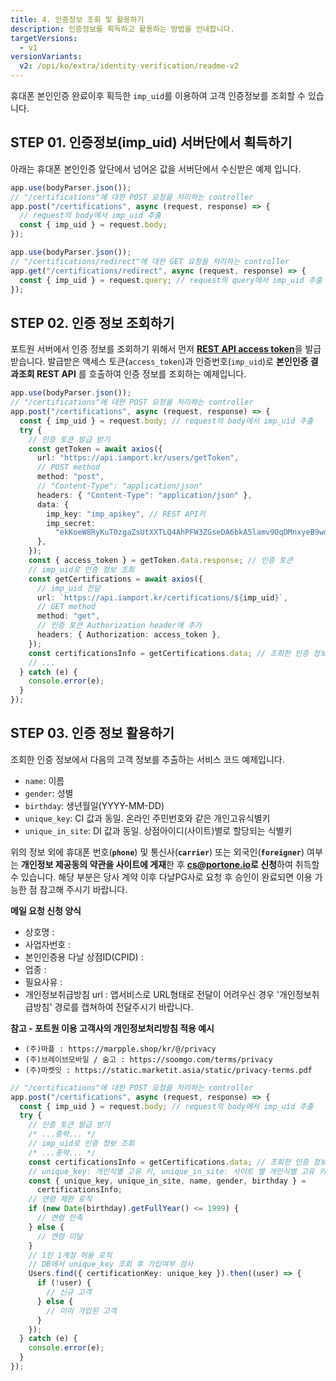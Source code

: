 ```yaml
---
title: 4. 인증정보 조회 및 활용하기
description: 인증정보를 획득하고 활용하는 방법을 안내합니다.
targetVersions:
  - v1
versionVariants:
  v2: /opi/ko/extra/identity-verification/readme-v2
---
```


휴대폰 본인인증 완료이후 획득한 `imp_uid`를 이용하여 고객 인증정보를 조회할 수 있습니다.

## **STEP 01.** 인증정보(imp\_uid) 서버단에서 획득하기

아래는 휴대폰 본인인증 앞단에서 넘어온 값을 서버단에서 수신받은 예제 입니다.

<div class="tabs-container">

<div class="tabs-content" data-title="Node.js(팝업방식)">

```ts title="server-side"
app.use(bodyParser.json());
// "/certifications"에 대한 POST 요청을 처리하는 controller
app.post("/certifications", async (request, response) => {
  // request의 body에서 imp_uid 추출
  const { imp_uid } = request.body;
});
```

</div>

<div class="tabs-content" data-title="Node.js(리디렉션 방식)">

```ts title="server-side"
app.use(bodyParser.json());
// "/certifications/redirect"에 대한 GET 요청을 처리하는 controller
app.get("/certifications/redirect", async (request, response) => {
  const { imp_uid } = request.query; // request의 query에서 imp_uid 추출
});
```

</div>

</div>

## **STEP 02.** 인증 정보 조회하기

포트원 서버에서 인증 정보를 조회하기 위해서 먼저 [**REST API access token**](https://developers.portone.io/api/rest-v1/auth?v=v1#post%20%2Fusers%2FgetToken)을 발급받습니다. 발급받은 액세스 토큰(`access_token`)과 인증번호(`imp_uid`)로 **본인인증 결과조회 REST API** 를 호출하여 인증 정보를 조회하는 예제입니다.

```ts title="server-side"
app.use(bodyParser.json());
// "/certifications"에 대한 POST 요청을 처리하는 controller
app.post("/certifications", async (request, response) => {
  const { imp_uid } = request.body; // request의 body에서 imp_uid 추출
  try {
    // 인증 토큰 발급 받기
    const getToken = await axios({
      url: "https://api.iamport.kr/users/getToken",
      // POST method
      method: "post",
      // "Content-Type": "application/json"
      headers: { "Content-Type": "application/json" },
      data: {
        imp_key: "imp_apikey", // REST API키
        imp_secret:
          "ekKoeW8RyKuT0zgaZsUtXXTLQ4AhPFW3ZGseDA6bkA5lamv9OqDMnxyeB9wqOsuO9W3Mx9YSJ4dTqJ3f", // REST API Secret
      },
    });
    const { access_token } = getToken.data.response; // 인증 토큰
    // imp_uid로 인증 정보 조회
    const getCertifications = await axios({
      // imp_uid 전달
      url: `https://api.iamport.kr/certifications/${imp_uid}`,
      // GET method
      method: "get",
      // 인증 토큰 Authorization header에 추가
      headers: { Authorization: access_token },
    });
    const certificationsInfo = getCertifications.data; // 조회한 인증 정보
    // ...
  } catch (e) {
    console.error(e);
  }
});
```

## **STEP 03.** 인증 정보 활용하기

조회한 인증 정보에서 다음의 고객 정보를 추출하는 서비스 코드 예제입니다.

- `name`: 이름
- `gender`: 성별
- `birthday`: 생년월일(YYYY-MM-DD)
- `unique_key`: CI 값과 동일. 온라인 주민번호와 같은 개인고유식별키
- `unique_in_site`: DI 값과 동일. 상점아이디(사이트)별로 할당되는 식별키

<div class="hint" data-style="info">

위의 정보 외에 휴대폰 번호(**`phone`**) 및 통신사(**`carrier`**) 또는 외국인(**`foreigner`**) 여부는 **개인정보 제공동의 약관을 사이트에 게재**한 후 **<cs@portone.io>로 신청**하여 취득할 수 있습니다. 해당 부분은 당사 계약 이후 다날PG사로 요청 후 승인이 완료되면 이용 가능한 점 참고해 주시기 바랍니다.

**메일 요청 신청 양식**

- 상호명 :
- 사업자번호 :
- 본인인증용 다날 상점ID(CPID) :
- 업종 :
- 필요사유 :
- 개인정보취급방침 url : 앱서비스로 URL형태로 전달이 어려우신 경우 '개인정보취급방침' 경로를 캡쳐하여 전달주시기 바랍니다.

**참고 - 포트원 이용 고객사의 개인정보처리방침 적용 예시**

- `(주)마플 : https://marpple.shop/kr/@/privacy`
- `(주)브레이브모바일 / 숨고 : https://soomgo.com/terms/privacy`
- `(주)마켓잇 : https://static.marketit.asia/static/privacy-terms.pdf`

</div>

```ts title="Node.js"
// "/certifications"에 대한 POST 요청을 처리하는 controller
app.post("/certifications", async (request, response) => {
  const { imp_uid } = request.body; // request의 body에서 imp_uid 추출
  try {
    // 인증 토큰 발급 받기
    /* ...중략... */
    // imp_uid로 인증 정보 조회
    /* ...중략... */
    const certificationsInfo = getCertifications.data; // 조회한 인증 정보
    // unique_key: 개인식별 고유 키, unique_in_site: 사이트 별 개인식별 고유 키
    const { unique_key, unique_in_site, name, gender, birthday } =
      certificationsInfo;
    // 연령 제한 로직
    if (new Date(birthday).getFullYear() <= 1999) {
      // 연령 만족
    } else {
      // 연령 미달
    }
    // 1인 1계정 허용 로직
    // DB에서 unique_key 조회 후 가입여부 검사
    Users.find({ certificationKey: unique_key }).then((user) => {
      if (!user) {
        // 신규 고객
      } else {
        // 이미 가입된 고객
      }
    });
  } catch (e) {
    console.error(e);
  }
});
```
